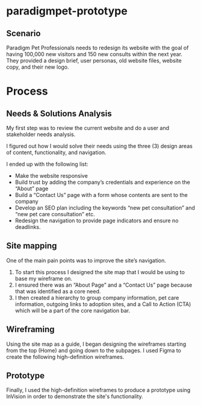 # paradigmpet-prototype
## Scenario
Paradigm Pet Professionals needs to redesign its website with the goal of having 100,000 new visitors and 150 new consults within the next year. They provided a design brief, user personas, old website files, website copy, and their new logo. 

# Process
## Needs & Solutions Analysis
My first step was to review the current website and do a user and stakeholder needs analysis. 

I figured out how I would solve their needs using the three (3) design areas of content, functionality, and navigation. 

I ended up with the following list:
- Make the website responsive
- Build trust by adding the company’s credentials and experience on the “About” page
- Build a “Contact Us” page with a form whose contents are sent to the company
- Develop an SEO plan including the keywords “new pet consultation” and “new pet care consultation” etc.
- Redesign the navigation to provide page indicators and ensure no deadlinks.

## Site mapping
One of the main pain points was to improve the site’s navigation. 
1. To start this process I designed the site map that I would be using to base my wireframe on. 
2. I ensured there was an “About Page” and a “Contact Us” page because that was identified as a core need. 
3. I then created a hierarchy to group company information, pet care information, outgoing links to adoption sites, and a Call to Action (CTA) which will be a part of the core navigation bar.
 
## Wireframing
Using the site map as a guide, I began designing the wireframes starting from the top (Home) and going down to the subpages. I used Figma to create the following high-definition wireframes.

## Prototype
Finally, I used the high-definition wireframes to produce a prototype using InVision in order to demonstrate the site's functionality.
